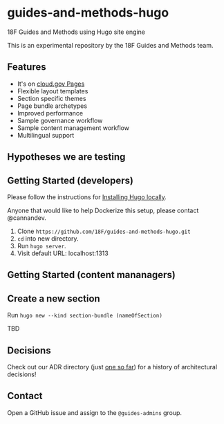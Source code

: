# guides-and-methods-hugo
18F Guides and Methods using Hugo site engine

This is an experimental repository by the 18F Guides and Methods team.

## Features

* It's on [cloud.gov Pages](https://pages.cloud.gov/sites/1253/builds) 
* Flexible layout templates
* Section specific themes
* Page bundle archetypes
* Improved performance
* Sample governance workflow
* Sample content management workflow
* Multilingual support

## Hypotheses we are testing

## Getting Started (developers)

Please follow the instructions for [Installing Hugo locally](https://gohugo.io/getting-started/usage/).

Anyone that would like to help Dockerize this setup, please contact @cannandev.

1. Clone `https://github.com/18F/guides-and-methods-hugo.git`
1. `cd` into new directory.
1. Run `hugo server`.
1. Visit default URL: localhost:1313

## Getting Started (content mananagers)

## Create a new section 

Run `hugo new --kind section-bundle (nameOfSection)`


TBD

## Decisions

Check out our ADR directory (just [one so far](https://github.com/18F/guides-and-methods-hugo/pull/3#event-7726496797)) for a history of architectural decisions!

## Contact
Open a GitHub issue and assign to the `@guides-admins` group.
